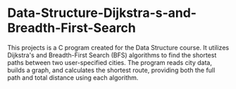 # Data-Structure-Dijkstra-s-and-Breadth-First-Search


This projects is a C program created for the Data Structure course. It utilizes Dijkstra's and Breadth-First Search (BFS) algorithms to find the shortest paths between two user-specified cities. The program reads city data, builds a graph, and calculates the shortest route, providing both the full path and total distance using each algorithm.
